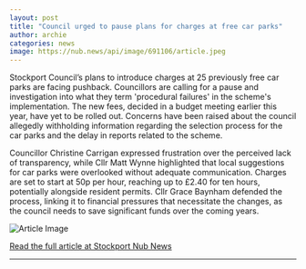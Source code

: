 ```yaml
---
layout: post
title: "Council urged to pause plans for charges at free car parks"
author: archie
categories: news
image: https://nub.news/api/image/691106/article.jpeg
---
```

Stockport Council’s plans to introduce charges at 25 previously free car parks are facing pushback. Councillors are calling for a pause and investigation into what they term 'procedural failures' in the scheme's implementation. The new fees, decided in a budget meeting earlier this year, have yet to be rolled out. Concerns have been raised about the council allegedly withholding information regarding the selection process for the car parks and the delay in reports related to the scheme. 

Councillor Christine Carrigan expressed frustration over the perceived lack of transparency, while Cllr Matt Wynne highlighted that local suggestions for car parks were overlooked without adequate communication. Charges are set to start at 50p per hour, reaching up to £2.40 for ten hours, potentially alongside resident permits. Cllr Grace Baynham defended the process, linking it to financial pressures that necessitate the changes, as the council needs to save significant funds over the coming years.

![Article Image](https://nub.news/api/image/691106/article.jpeg)

[Read the full article at Stockport Nub News](https://stockport.nub.news/news/local-news/council-urged-to-pause-plans-for-charges-at-free-car-parks-271828)

---
